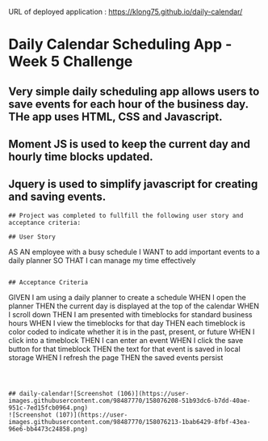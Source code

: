 URL of deployed application : https://klong75.github.io/daily-calendar/

# Daily Calendar Scheduling App - Week 5 Challenge
## Very simple daily scheduling app allows users to save events for each hour of the business day. THe app uses HTML, CSS and Javascript. 
## Moment JS is used to keep the current day and hourly time blocks updated.
## Jquery is used to simplify javascript for creating and saving events.
```
## Project was completed to fullfill the following user story and acceptance criteria:

## User Story

```
AS AN employee with a busy schedule
I WANT to add important events to a daily planner
SO THAT I can manage my time effectively
```

## Acceptance Criteria

```
GIVEN I am using a daily planner to create a schedule
WHEN I open the planner
THEN the current day is displayed at the top of the calendar
WHEN I scroll down
THEN I am presented with timeblocks for standard business hours
WHEN I view the timeblocks for that day
THEN each timeblock is color coded to indicate whether it is in the past, present, or future
WHEN I click into a timeblock
THEN I can enter an event
WHEN I click the save button for that timeblock
THEN the text for that event is saved in local storage
WHEN I refresh the page
THEN the saved events persist
```



## daily-calendar![Screenshot (106)](https://user-images.githubusercontent.com/98487770/158076208-51b93dc6-b7dd-40ae-951c-7ed15fcb0964.png)
![Screenshot (107)](https://user-images.githubusercontent.com/98487770/158076213-1bab6429-8fbf-43ea-96e6-bb4473c24858.png)

